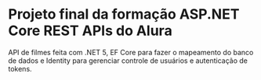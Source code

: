 # Projeto final da formação ASP.NET Core REST APIs do Alura

API de filmes feita com .NET 5, EF Core para fazer o mapeamento do banco de dados e Identity para gerenciar controle de usuários e autenticação de tokens.
